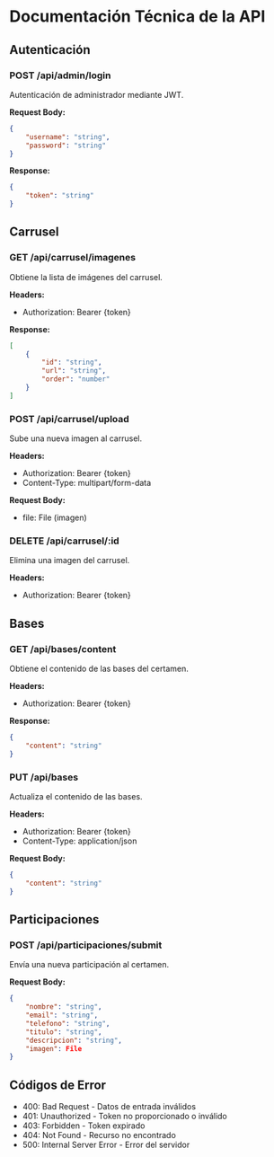 # Documentación Técnica de la API

## Autenticación

### POST /api/admin/login
Autenticación de administrador mediante JWT.

**Request Body:**
```json
{
    "username": "string",
    "password": "string"
}
```

**Response:**
```json
{
    "token": "string"
}
```

## Carrusel

### GET /api/carrusel/imagenes
Obtiene la lista de imágenes del carrusel.

**Headers:**
- Authorization: Bearer {token}

**Response:**
```json
[
    {
        "id": "string",
        "url": "string",
        "order": "number"
    }
]
```

### POST /api/carrusel/upload
Sube una nueva imagen al carrusel.

**Headers:**
- Authorization: Bearer {token}
- Content-Type: multipart/form-data

**Request Body:**
- file: File (imagen)

### DELETE /api/carrusel/:id
Elimina una imagen del carrusel.

**Headers:**
- Authorization: Bearer {token}

## Bases

### GET /api/bases/content
Obtiene el contenido de las bases del certamen.

**Headers:**
- Authorization: Bearer {token}

**Response:**
```json
{
    "content": "string"
}
```

### PUT /api/bases
Actualiza el contenido de las bases.

**Headers:**
- Authorization: Bearer {token}
- Content-Type: application/json

**Request Body:**
```json
{
    "content": "string"
}
```

## Participaciones

### POST /api/participaciones/submit
Envía una nueva participación al certamen.

**Request Body:**
```json
{
    "nombre": "string",
    "email": "string",
    "telefono": "string",
    "titulo": "string",
    "descripcion": "string",
    "imagen": File
}
```

## Códigos de Error

- 400: Bad Request - Datos de entrada inválidos
- 401: Unauthorized - Token no proporcionado o inválido
- 403: Forbidden - Token expirado
- 404: Not Found - Recurso no encontrado
- 500: Internal Server Error - Error del servidor 